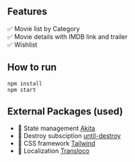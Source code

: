 ## Features

✅ Movie list by Category <br>
✅ Movie details with IMDB link and trailer <br>
✅ Wishlist <br>

## How to run

```
npm install
npm start
```

## External Packages (used)

- 🚀 State management [Akita](https://github.com/datorama/akita)
- 🚀 Destroy subsciption [until-destroy](https://github.com/ngneat/until-destroy)
- 🚀 CSS framework [Tailwind](https://github.com/tailwindlabs/tailwindcss)
- 🚀 Localization [Transloco](https://github.com/ngneat/transloco)
